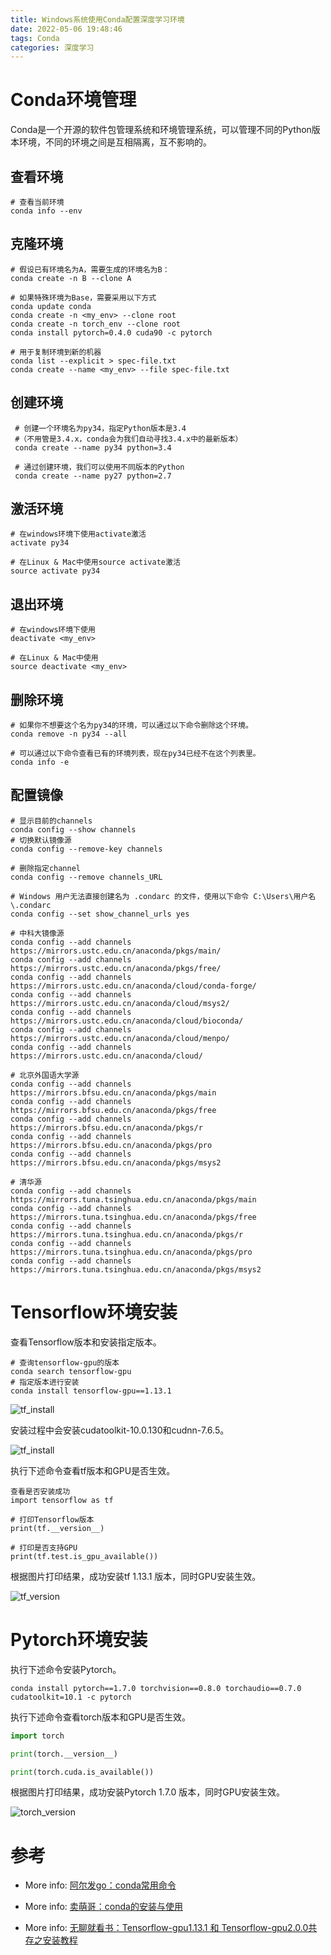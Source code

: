 ```yaml
---
title: Windows系统使用Conda配置深度学习环境
date: 2022-05-06 19:48:46
tags: Conda
categories: 深度学习
---
```


# Conda环境管理

Conda是一个开源的软件包管理系统和环境管理系统，可以管理不同的Python版本环境，不同的环境之间是互相隔离，互不影响的。

## 查看环境

``` 
# 查看当前环境
conda info --env
```

## 克隆环境
```
# 假设已有环境名为A，需要生成的环境名为B：
conda create -n B --clone A

# 如果特殊环境为Base，需要采用以下方式
conda update conda
conda create -n <my_env> --clone root
conda create -n torch_env --clone root
conda install pytorch=0.4.0 cuda90 -c pytorch

# 用于复制环境到新的机器
conda list --explicit > spec-file.txt
conda create --name <my_env> --file spec-file.txt
```

## 创建环境
```
 # 创建一个环境名为py34，指定Python版本是3.4 
 #（不用管是3.4.x，conda会为我们自动寻找3.4.x中的最新版本） 
 conda create --name py34 python=3.4 
 
 # 通过创建环境，我们可以使用不同版本的Python 
 conda create --name py27 python=2.7
```
 
## 激活环境
```
# 在windows环境下使用activate激活 
activate py34

# 在Linux & Mac中使用source activate激活 
source activate py34 
```

## 退出环境
```
# 在windows环境下使用
deactivate <my_env>

# 在Linux & Mac中使用
source deactivate <my_env>
```

## 删除环境
```
# 如果你不想要这个名为py34的环境，可以通过以下命令删除这个环境。 
conda remove -n py34 --all 

# 可以通过以下命令查看已有的环境列表，现在py34已经不在这个列表里。 
conda info -e
```

## 配置镜像
```
# 显示目前的channels 
conda config --show channels 
# 切换默认镜像源 
conda config --remove-key channels

# 删除指定channel 
conda config --remove channels_URL 

# Windows 用户无法直接创建名为 .condarc 的文件，使用以下命令 C:\Users\用户名\.condarc
conda config --set show_channel_urls yes

# 中科大镜像源 
conda config --add channels https://mirrors.ustc.edu.cn/anaconda/pkgs/main/ 
conda config --add channels https://mirrors.ustc.edu.cn/anaconda/pkgs/free/
conda config --add channels https://mirrors.ustc.edu.cn/anaconda/cloud/conda-forge/ 
conda config --add channels https://mirrors.ustc.edu.cn/anaconda/cloud/msys2/ 
conda config --add channels https://mirrors.ustc.edu.cn/anaconda/cloud/bioconda/ 
conda config --add channels https://mirrors.ustc.edu.cn/anaconda/cloud/menpo/ 
conda config --add channels https://mirrors.ustc.edu.cn/anaconda/cloud/ 
 
# 北京外国语大学源 
conda config --add channels https://mirrors.bfsu.edu.cn/anaconda/pkgs/main 
conda config --add channels https://mirrors.bfsu.edu.cn/anaconda/pkgs/free 
conda config --add channels https://mirrors.bfsu.edu.cn/anaconda/pkgs/r 
conda config --add channels https://mirrors.bfsu.edu.cn/anaconda/pkgs/pro 
conda config --add channels https://mirrors.bfsu.edu.cn/anaconda/pkgs/msys2

# 清华源 
conda config --add channels https://mirrors.tuna.tsinghua.edu.cn/anaconda/pkgs/main
conda config --add channels https://mirrors.tuna.tsinghua.edu.cn/anaconda/pkgs/free 
conda config --add channels https://mirrors.tuna.tsinghua.edu.cn/anaconda/pkgs/r 
conda config --add channels https://mirrors.tuna.tsinghua.edu.cn/anaconda/pkgs/pro 
conda config --add channels https://mirrors.tuna.tsinghua.edu.cn/anaconda/pkgs/msys2 

```

# Tensorflow环境安装

查看Tensorflow版本和安装指定版本。

```
# 查询tensorflow-gpu的版本
conda search tensorflow-gpu
# 指定版本进行安装
conda install tensorflow-gpu==1.13.1
```
![tf_install](Windows系统使用Conda配置深度学习环境/tf_install.jpg)

安装过程中会安装cudatoolkit-10.0.130和cudnn-7.6.5。 

![tf_install](Windows系统使用Conda配置深度学习环境/tf_install_info.jpg)

执行下述命令查看tf版本和GPU是否生效。

```
查看是否安装成功
import tensorflow as tf

# 打印Tensorflow版本
print(tf.__version__)

# 打印是否支持GPU
print(tf.test.is_gpu_available())
```

根据图片打印结果，成功安装tf 1.13.1 版本，同时GPU安装生效。

![tf_version](Windows系统使用Conda配置深度学习环境/tf_version.jpg)


# Pytorch环境安装

执行下述命令安装Pytorch。

```
conda install pytorch==1.7.0 torchvision==0.8.0 torchaudio==0.7.0 cudatoolkit=10.1 -c pytorch
```
执行下述命令查看torch版本和GPU是否生效。

``` python
import torch

print(torch.__version__)

print(torch.cuda.is_available())

```

根据图片打印结果，成功安装Pytorch 1.7.0 版本，同时GPU安装生效。

![torch_version](Windows系统使用Conda配置深度学习环境/torch_version.jpg)


# 参考

* More info: [阿尔发go：conda常用命令](https://blog.csdn.net/zhayushui/article/details/80433768?utm_medium=distribute.pc_relevant_t0.none-task-blog-BlogCommendFromMachineLearnPai2-1.nonecase&depth_1-utm_source=distribute.pc_relevant_t0.none-task-blog-BlogCommendFromMachineLearnPai2-1.nonecase)

* More info: [卖萌哥：conda的安装与使用](https://www.jianshu.com/p/edaa744ea47d)

* More info: [无聊就看书：Tensorflow-gpu1.13.1 和 Tensorflow-gpu2.0.0共存之安装教程](https://www.cnblogs.com/liuhuacai/p/11684666.html)